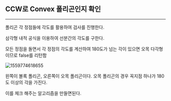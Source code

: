 ## CCW로 Convex 폴리곤인지 확인

--------------



폴리곤 각 정점들에 각도를 활용하여 검사를 진행한다.

삼각형 내적 공식을 이용하여 선분간의 각도를 구한다.

모든 정점을 돌면서 각 정점의 각도를 계산하여 180도가 넘는 각이 있으면 오목 다각형이므로 false를 리턴함

![1559774618655](C:\Users\swkim\AppData\Roaming\Typora\typora-user-images\1559774618655.png)

왼쪽이 볼록 폴리곤, 오른쪽이 오목 폴리곤이다. 오목 폴리곤의 경우 꼭지점 하나가 180도 이상의 각을 가진다.

이를 체크 해주는 알고리즘을 만들면된다.